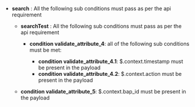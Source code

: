 

- **search** : All the following sub conditions must pass as per the api requirement

	- **searchTest** : All the following sub conditions must pass as per the api requirement
	
		- **condition validate_attribute_4**: all of the following sub conditions must be met:
		
		  - **condition validate_attribute_4.1**: $.context.timestamp must be present in the payload
		  - **condition validate_attribute_4.2**: $.context.action must be present in the payload
	
	- **condition validate_attribute_5**: $.context.bap_id must be present in the payload